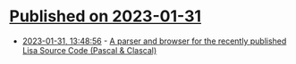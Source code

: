 # [Published on 2023-01-31](index.md)

* [2023-01-31, 13:48:56](https://lobste.rs/s/rg84lr/parser_browser_for_recently_published) - [A parser and browser for the recently published Lisa Source Code (Pascal & Clascal)](https://github.com/rochus-keller/LisaPascal)

